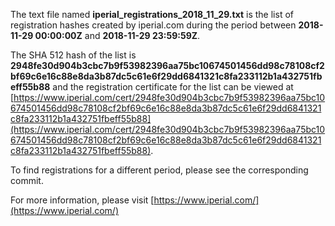 The text file named **iperial_registrations_2018_11_29.txt** is the list of registration hashes created by iperial.com during the period between **2018-11-29 00:00:00Z** and **2018-11-29 23:59:59Z**.

The SHA 512 hash of the list is **2948fe30d904b3cbc7b9f53982396aa75bc10674501456dd98c78108cf2bf69c6e16c88e8da3b87dc5c61e6f29dd6841321c8fa233112b1a432751fbeff55b88** and the registration certificate for the list can be viewed at [https://www.iperial.com/cert/2948fe30d904b3cbc7b9f53982396aa75bc10674501456dd98c78108cf2bf69c6e16c88e8da3b87dc5c61e6f29dd6841321c8fa233112b1a432751fbeff55b88](https://www.iperial.com/cert/2948fe30d904b3cbc7b9f53982396aa75bc10674501456dd98c78108cf2bf69c6e16c88e8da3b87dc5c61e6f29dd6841321c8fa233112b1a432751fbeff55b88).

To find registrations for a different period, please see the corresponding commit.

For more information, please visit [https://www.iperial.com/](https://www.iperial.com/)
